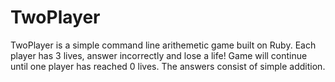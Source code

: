 # TwoPlayer
TwoPlayer is a simple command line arithemetic game built on Ruby. 
Each player has 3 lives, answer incorrectly and lose a life! Game will continue until one player has reached 0 lives. The answers consist of simple addition.